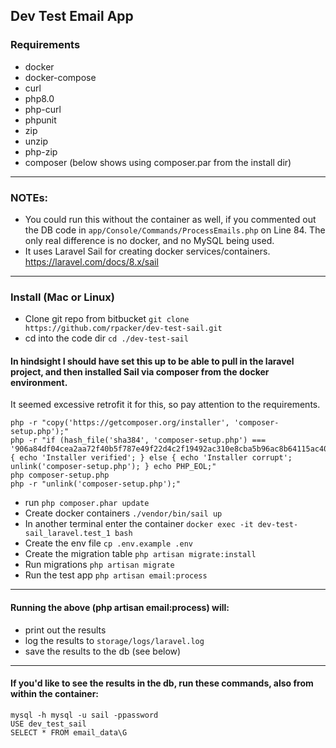 
## Dev Test Email App

### Requirements
- docker
- docker-compose
- curl
- php8.0
- php-curl
- phpunit
- zip
- unzip
- php-zip
- composer (below shows using composer.par from the install dir)

---

### NOTEs:
- You could run this without the container as well, if you commented out the DB code in `app/Console/Commands/ProcessEmails.php` on Line 84. The only real difference is no docker, and no MySQL being used. 
- It uses Laravel Sail for creating docker services/containers. https://laravel.com/docs/8.x/sail

---

### Install (Mac or Linux)

- Clone git repo from bitbucket `git clone https://github.com/rpacker/dev-test-sail.git` 
- cd into the code dir `cd ./dev-test-sail`
#### In hindsight I should have set this up to be able to pull in the laravel project, and then installed Sail via composer from the docker environment. 
It seemed excessive retrofit it for this, so pay attention to the requirements.
```
php -r "copy('https://getcomposer.org/installer', 'composer-setup.php');"
php -r "if (hash_file('sha384', 'composer-setup.php') === '906a84df04cea2aa72f40b5f787e49f22d4c2f19492ac310e8cba5b96ac8b64115ac402c8cd292b8a03482574915d1a8') { echo 'Installer verified'; } else { echo 'Installer corrupt'; unlink('composer-setup.php'); } echo PHP_EOL;"
php composer-setup.php
php -r "unlink('composer-setup.php');"
```
- run `php composer.phar update`
- Create docker containers `./vendor/bin/sail up`
- In another terminal enter the container `docker exec -it dev-test-sail_laravel.test_1 bash`
- Create the env file `cp .env.example .env`
- Create the migration table  `php artisan migrate:install`
- Run migrations `php artisan migrate`
- Run the test app `php artisan email:process`

---

#### Running the above (php artisan email:process) will:

- print out the results
- log the results to `storage/logs/laravel.log`
- save the results to the db (see below)

---

#### If you'd like to see the results in the db, run these commands, also from within the container: 

```
mysql -h mysql -u sail -ppassword
USE dev_test_sail
SELECT * FROM email_data\G
```



